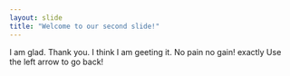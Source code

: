 ```yaml
---
layout: slide
title: "Welcome to our second slide!"
---
```

I am glad.
Thank you.
I think I am geeting it.
No pain no gain!
exactly
Use the left arrow to go back!
